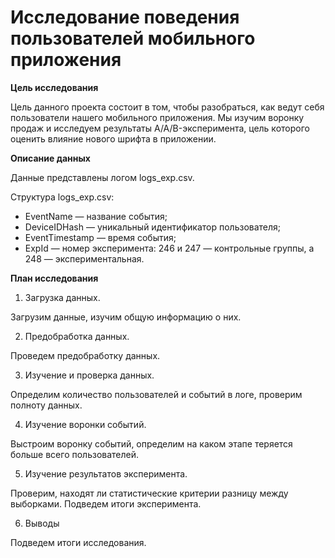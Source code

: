 # Исследование поведения пользователей мобильного приложения

**Цель исследования**

Цель данного проекта состоит в том, чтобы разобраться, как ведут себя пользователи нашего мобильного приложения. Мы изучим воронку продаж и исследуем результаты A/A/B-эксперимента, цель которого оценить влияние нового шрифта в приложении. 


**Описание данных**

Данные представлены логом logs_exp.csv.

Структура logs_exp.csv:
* EventName — название события;
* DeviceIDHash — уникальный идентификатор пользователя;
* EventTimestamp — время события;
* ExpId — номер эксперимента: 246 и 247 — контрольные группы, а 248 — экспериментальная.


**План исследования**

1. Загрузка данных.

Загрузим данные, изучим общую информацию о них. 

2. Предобработка данных.

Проведем предобработку данных. 

3. Изучение и проверка данных.

Определим количество пользователей и событий в логе, проверим полноту данных. 

4. Изучение воронки событий.

Выстроим воронку событий, определим на каком этапе теряется больше всего пользователей.

5. Изучение результатов эксперимента.

Проверим, находят ли статистические критерии разницу между выборками. Подведем итоги эксперимента.

6. Выводы

Подведем итоги исследования.
